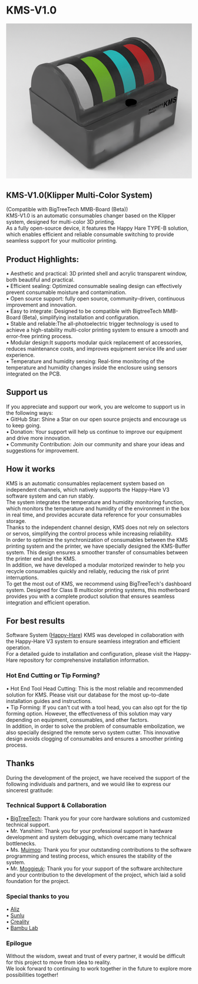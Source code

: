 # KMS-V1.0
![image](https://github.com/muzixiaoyang/KMS/blob/main/KMS-PNG.png)  
## KMS-V1.0(Klipper Multi-Color System)  
(Compatible with BigTreeTech MMB-Board (Beta))  
KMS-V1.0 is an automatic consumables changer based on the Klipper system, designed for multi-color 3D printing.   
As a fully open-source device, it features the Happy Hare TYPE-B solution, which enables efficient and reliable consumable switching to provide seamless support for your multicolor printing.

## Product Highlights:
 • Aesthetic and practical: 3D printed shell and acrylic transparent window, both beautiful and practical.  
 • Efficient sealing: Optimized consumable sealing design can effectively prevent consumable moisture and contamination.  
 • Open source support: fully open source, community-driven, continuous improvement and innovation.  
 • Easy to integrate: Designed to be compatible with BigtreeTech MMB-Board (Beta), simplifying installation and configuration.  
 • Stable and reliable:The all-photoelectric trigger technology is used to achieve a high-stability multi-color printing system to ensure a smooth and error-free printing process.  
 • Modular design:It supports modular quick replacement of accessories, reduces maintenance costs, and improves equipment service life and user experience.  
 • Temperature and humidity sensing: Real-time monitoring of the temperature and humidity changes inside the enclosure using sensors integrated on the PCB.  
## Support us
If you appreciate and support our work, you are welcome to support us in the following ways:  
• GitHub Star: Shine a Star on our open source projects and encourage us to keep going.  
• Donation: Your support will help us continue to improve our equipment and drive more innovation.  
• Community Contribution: Join our community and share your ideas and suggestions for improvement.  
## How it works
KMS is an automatic consumables replacement system based on independent channels, which natively supports the Happy-Hare V3 software system and can run stably.  
The system integrates the temperature and humidity monitoring function, which monitors the temperature and humidity of the environment in the box in real time, and provides accurate data reference for your consumables storage.  
Thanks to the independent channel design, KMS does not rely on selectors or servos, simplifying the control process while increasing reliability.  
In order to optimize the synchronization of consumables between the KMS printing system and the printer, we have specially designed the KMS-Buffer system. This design ensures a smoother transfer of consumables between the printer end and the KMS.   
In addition, we have developed a modular motorized rewinder to help you recycle consumables quickly and reliably, reducing the risk of print interruptions.  
To get the most out of KMS, we recommend using BigTreeTech's dashboard system. Designed for Class B multicolor printing systems, this motherboard provides you with a complete product solution that ensures seamless integration and efficient operation.
## For best results
Software System ([Happy-Hare](https://github.com/moggieuk/Happy-Hare))
KMS was developed in collaboration with the Happy-Hare V3 system to ensure seamless integration and efficient operation.   
For a detailed guide to installation and configuration, please visit the Happy-Hare repository for comprehensive installation information.  
### Hot End Cutting or Tip Forming?
• Hot End Tool Head Cutting: This is the most reliable and recommended solution for KMS. Please visit our database for the most up-to-date installation guides and instructions.  
• Tip Forming: If you can't cut with a tool head, you can also opt for the tip forming option. However, the effectiveness of this solution may vary depending on equipment, consumables, and other factors.  
In addition, in order to solve the problem of consumable embolization, we also specially designed the remote servo system cutter. This innovative design avoids clogging of consumables and ensures a smoother printing process.  
## Thanks
During the development of the project, we have received the support of the following individuals and partners, and we would like to express our sincerest gratitude:
### Technical Support & Collaboration
• [BigTreeTech](https://github.com/bigtreetech): Thank you for your core hardware solutions and customized technical support.  
• Mr. Yanshimi: Thank you for your professional support in hardware development and system debugging, which overcame many technical bottlenecks.  
• Ms. [Muimoo](https://github.com/muimoon): Thank you for your outstanding contributions to the software programming and testing process, which ensures the stability of the system.  
• Mr. [Moggieuk](https://github.com/Moggieuk): Thank you for your support of the software architecture and your contribution to the development of the project, which laid a solid foundation for the project.  
### Special thanks to you
• [Aliz](https://www.sz-logo.com/)  
• [Sunlu](https://www.sunlu.com/)  
• [Creality](https://github.com/CrealityOfficial)  
• [Bambu Lab](https://github.com/bambulab)    
### Epilogue
Without the wisdom, sweat and trust of every partner, it would be difficult for this project to move from idea to reality.   
We look forward to continuing to work together in the future to explore more possibilities together!
